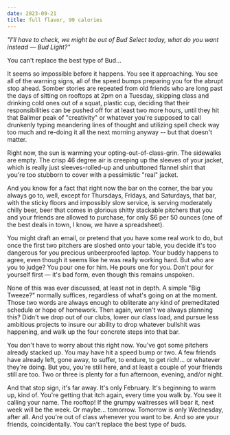 ```yaml
---
date: 2023-09-21
title: full flavor, 99 calories
---
```



*"I'll have to check, we might be out of Bud Select today, what do you want instead — Bud Light?"*

You can't replace the best type of Bud...

It seems so impossible before it happens. You see it approaching. You see all of the warning signs, all of the speed bumps preparing you for the abrupt stop ahead. Somber stories are repeated from old friends who are long past the days of sitting on rooftops at 2pm on a Tuesday, skipping class and drinking cold ones out of a squat, plastic cup, deciding that their responsibilities can be pushed off for at least two more hours, until they hit that Ballmer peak of "creativity" or whatever you're supposed to call drunkenly typing meandering lines of thought and utilizing spell check way too much and re-doing it all the next morning anyway -- but that doesn't matter.

Right now, the sun is warming your opting-out-of-class-grin. The sidewalks are empty. The crisp 46 degree air is creeping up the sleeves of your jacket, which is really just sleeves-rolled-up and unbuttoned flannel shirt that you're too stubborn to cover with a pessimistic "real" jacket. 

And you know for a fact that right now the bar on the corner, the bar you always go to, well, except for Thursdays, Fridays, and Saturdays, that bar, with the sticky floors and impossibly slow service, is serving moderately chilly beer, beer that comes in glorious shitty stackable pitchers that you and your friends are allowed to purchase, for only $6 per 50 ounces (one of the best deals in town, I know, we have a spreadsheet).

You might draft an email, or pretend that you have some real work to do, but once the first two pitchers are sloshed onto your table, you decide it's too dangerous for you precious unbeerproofed laptop. Your buddy happens to agree, even though it seems like he was really working hard. But who are you to judge? You pour one for him. He pours one for you. Don't pour for yourself first — it's bad form, even though this remains unspoken.

None of this was ever discussed, at least not in depth. A simple "Big Tweeze?" normally suffices, regardless of what's going on at the moment. Those two words are always enough to obliterate any kind of premeditated schedule or hope of homework. Then again, weren't we always planning this? Didn't we drop out of our clubs, lower our class load, and pursue less ambitious projects to insure our ability to drop whatever bullshit was happening, and walk up the four concrete steps into that bar. 

You don't have to worry about this right now. You've got some pitchers already stacked up. You may have hit a speed bump or two. A few friends have already left, gone away, to suffer, to endure, to get rich!... or whatever they're doing. But you, you're still here, and at least a couple of your friends still are too. Two or three is plenty for a fun afternoon, evening, and/or night.

And that stop sign, it's far away. It's only February. It's beginning to warm up, kind of. You're getting that itch again, every time you walk by. You see it calling your name. The rooftop! If the grumpy waitresses will bear it, next week will be the week. Or maybe... tomorrow. Tomorrow is only Wednesday, after all. And you're out of class whenever you want to be. And so are your friends, coincidentally. You can't replace the best type of buds.